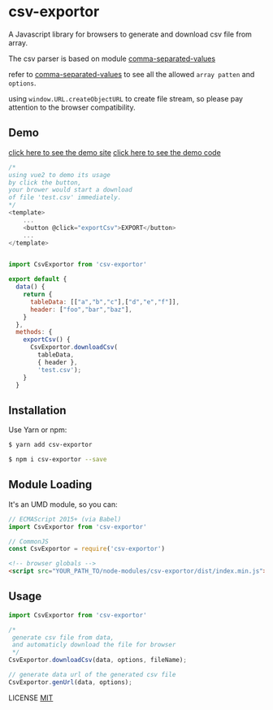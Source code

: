# csv-exportor

A Javascript library for browsers to generate and download csv file from array.


The csv parser is based on module [comma-separated-values](https://www.npmjs.com/package/comma-separated-values)

refer to [comma-separated-values](https://www.npmjs.com/package/comma-separated-values)
to see all the allowed `array patten` and `options`.


using `window.URL.createObjectURL` to create file stream, so please pay attention to the browser compatibility.

## Demo

[click here to see the demo site](https://cody2333.github.io/csv-exportor/)
[click here to see the demo code](./index.html)

```js
/*
using vue2 to demo its usage
by click the button, 
your brower would start a download 
of file 'test.csv' immediately.
*/
<template>
	...
	<button @click="exportCsv">EXPORT</button>
	...
</template>


import CsvExportor from 'csv-exportor'

export default {
  data() {
    return {
      tableData: [["a","b","c"],["d","e","f"]],
      header: ["foo","bar","baz"],
    }
  },
  methods: {
    exportCsv() {
      CsvExportor.downloadCsv(
        tableData, 
        { header }, 
        'test.csv');
    }
  }
```

## Installation

Use Yarn or npm:

```bash
$ yarn add csv-exportor
```

```bash
$ npm i csv-exportor --save
```

## Module Loading

It's an UMD module, so you can:

```js
// ECMAScript 2015+ (via Babel)
import CsvExportor from 'csv-exportor'
```

```js
// CommonJS
const CsvExportor = require('csv-exportor')
```

```html
<!-- browser globals -->
<script src="YOUR_PATH_TO/node-modules/csv-exportor/dist/index.min.js"></script>
```

## Usage

```js
import CsvExportor from 'csv-exportor'

/*
 generate csv file from data,
 and automaticly download the file for browser
 */
CsvExportor.downloadCsv(data, options, fileName);

// generate data url of the generated csv file
CsvExportor.genUrl(data, options);

```

LICENSE [MIT](./LICENSE)